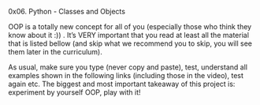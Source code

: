 0x06. Python - Classes and Objects

OOP is a totally new concept for all of you (especially those who think they know about it :))
. It’s VERY important that you read at least all the material that is listed bellow 
(and skip what we recommend you to skip, you will see them later in the curriculum).

As usual, make sure you type (never copy and paste), test, understand
all examples shown in the following links (including those in the video),
test again etc. The biggest and most important takeaway of this project is: 
experiment by yourself OOP, play with it!
